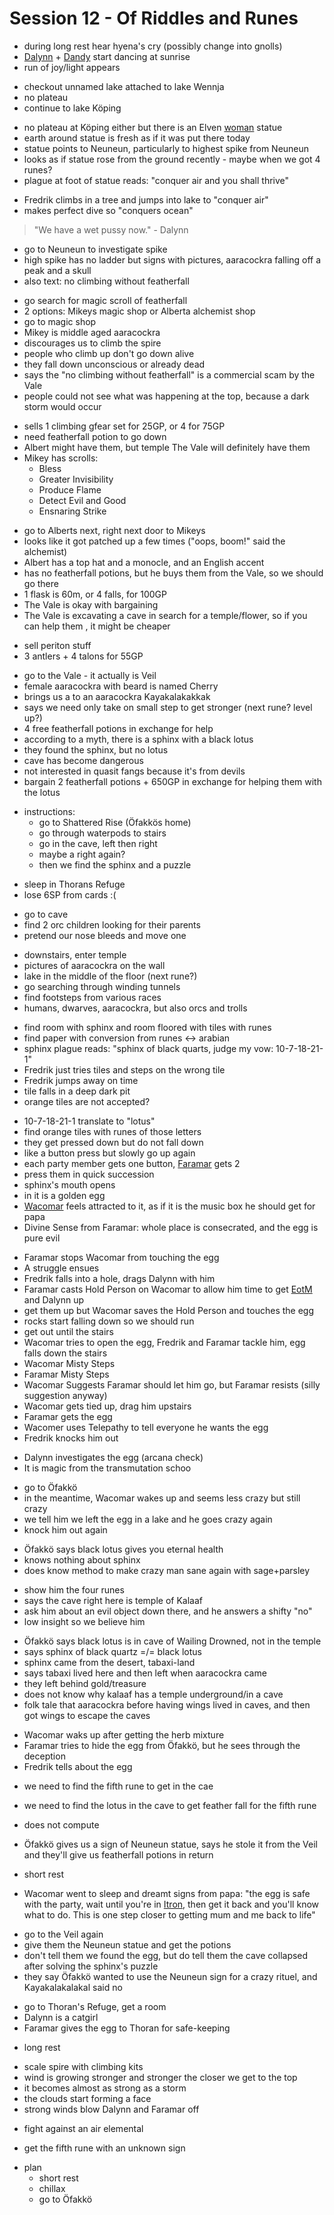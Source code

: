 # Session 12 - Of Riddles and Runes

- during long rest hear hyena's cry (possibly change into gnolls)
- [Dalynn](https://bookstack.hemels.me/books/[Darninia](https://bookstack.hemels.me/books/Darninia/page/darninia)/page/dalynn-lathrana) + [Dandy](https://bookstack.hemels.me/books/Darninia/page/dandy) start dancing at sunrise
- run of joy/light appears

+ checkout unnamed lake attached to lake Wennja
+ no plateau
+ continue to lake Köping

- no plateau at Köping either but there is an Elven [woman](https://bookstack.hemels.me/books/Darninia/page/nalaya) statue
- earth around statue is fresh as if it was put there today
- statue points to Neuneun, particularly to highest spike from Neuneun
- looks as if statue rose from the ground recently - maybe when we got 4 runes?
- plague at foot of statue reads: "conquer air and you shall thrive"

+ Fredrik climbs in a tree and jumps into lake to "conquer air"
+ makes perfect dive so "conquers ocean"

> "We have a wet pussy now." - Dalynn

- go to Neuneun to investigate spike
- high spike has no ladder but signs with pictures, aaracockra falling off a peak and a skull
- also text: no climbing without featherfall

+ go search for magic scroll of featherfall
+ 2 options: Mikeys magic shop or Alberta alchemist shop
+ go to magic shop
+ Mikey is middle aged aaracockra
+ discourages us to climb the spire
+ people who climb up don't go down alive
+ they fall down unconscious or already dead
+ says the "no climbing without featherfall" is a commercial scam by the Vale
+ people could not see what was happening at the top, because a dark storm would occur

- sells 1 climbing gfear set for 25GP, or 4 for 75GP
- need featherfall potion to go down
- Albert might have them, but temple The Vale will definitely have them
- Mikey has scrolls:
    - Bless
    - Greater Invisibility
    - Produce Flame
    - Detect Evil and Good
    - Ensnaring Strike

+ go to Alberts next, right next door to Mikeys
+ looks like it got patched up a few times ("oops, boom!" said the alchemist)
+ Albert has a top hat and a monocle, and an English accent
+ has no featherfall potions, but he buys them from the Vale, so we should go there
+ 1 flask is 60m, or 4 falls, for 100GP
+ The Vale is okay with bargaining
+ The Vale is excavating a cave in search for a temple/flower, so if you can help them , it might be cheaper

- sell periton stuff
- 3 antlers + 4 talons for 55GP

+ go to the Vale - it actually is Veil
+ female aaracockra with beard is named Cherry
+ brings us a to an aaracockra Kayakalakakkak
+ says we need only take on small step to get stronger (next rune? level up?)
+ 4 free featherfall potions in exchange for help
+ according to a myth, there is a sphinx with a black lotus
+ they found the sphinx, but no lotus
+ cave has become dangerous
+ not interested in quasit fangs because it's from devils
+ bargain 2 featherfall potions + 650GP in exchange for helping them with the lotus

- instructions:
    - go to Shattered Rise (Öfakkös home)
    - go through waterpods to stairs
    - go in the cave, left then right
    - maybe a right again?
    - then we find the sphinx and a puzzle

+ sleep in Thorans Refuge
+ lose 6SP from cards :(

- go to cave
- find 2 orc children looking for their parents
- pretend our nose bleeds and move one

+ downstairs, enter temple
+ pictures of aaracockra on the wall
+ lake in the middle of the floor (next rune?)
+ go searching through winding tunnels
+ find footsteps from various races
+ humans, dwarves, aaracockra, but also orcs and trolls

- find room with sphinx and room floored with tiles with runes
- find paper with conversion from runes <-> arabian
- sphinx plague reads: "sphinx of black quarts, judge my vow: 10-7-18-21-1"
- Fredrik just tries tiles and steps on the wrong tile
- Fredrik jumps away on time
- tile falls in a deep dark pit
- orange tiles are not accepted?

+ 10-7-18-21-1 translate to "lotus"
+ find orange tiles with runes of those letters
+ they get pressed down but do not fall down
+ like a button press but slowly go up again
+ each party member gets one button, [Faramar](https://bookstack.hemels.me/books/Darninia/page/faramar-illitris) gets 2
+ press them in quick succession
+ sphinx's mouth opens
+ in it is a golden egg
+ [Wacomar](https://bookstack.hemels.me/books/Darninia/page/wacomar-illitris) feels attracted to it, as if it is the music box he should get for papa
+ Divine Sense from Faramar: whole place is consecrated, and the egg is pure evil

- Faramar stops Wacomar from touching the egg
- A struggle ensues
- Fredrik falls into a hole, drags Dalynn with him
- Faramar casts Hold Person on Wacomar to allow him time to get [EotM](https://bookstack.hemels.me/books/Darninia/page/eye-of-the-mountain) and Dalynn up
- get them up but Wacomar saves the Hold Person and touches the egg
- rocks start falling down so we should run
- get out until the stairs
- Wacomar tries to open the egg, Fredrik and Faramar tackle him, egg falls down the stairs
- Wacomar Misty Steps
- Faramar Misty Steps
- Wacomar Suggests Faramar should let him go, but Faramar resists (silly suggestion anyway)
- Wacomar gets tied up, drag him upstairs
- Faramar gets the egg
- Wacomer uses Telepathy to tell everyone he wants the egg
- Fredrik knocks him out

+ Dalynn investigates the egg (arcana check)
+ It is magic from the transmutation schoo

- go to Öfakkö
- in the meantime, Wacomar wakes up and seems less crazy but still crazy
- we tell him we left the egg in a lake and he goes crazy again
- knock him out again

+ Öfakkö says black lotus gives you eternal health
+ knows nothing about sphinx
+ does know method to make crazy man sane again with sage+parsley

- show him the four runes
- says the cave right here is temple of Kalaaf
- ask him about an evil object down there, and he answers a shifty "no"
- low insight so we believe him

+ Öfakkö says black lotus is in cave of Wailing Drowned, not in the temple
+ says sphinx of black quartz =/= black lotus
+ sphinx came from the desert, tabaxi-land
+ says tabaxi lived here and then left when aaracockra came
+ they left behind gold/treasure
+ does not know why kalaaf has a temple underground/in a cave
+ folk tale that aaracockra before having wings lived in caves, and then got wings to escape the caves

- Wacomar waks up after getting the herb mixture
- Faramar tries to hide the egg from Öfakkö, but he sees through the deception
- Fredrik tells about the egg

+ we need to find the fifth rune to get in the cae
+ we need to find the lotus in the cave to get feather fall for the fifth rune
+ does not compute

+ Öfakkö gives us a sign of Neuneun statue, says he stole it from the Veil and they'll give us featherfall potions in return
+ short rest
+ Wacomar went to sleep and dreamt signs from papa: "the egg is safe with the party, wait until you're in [Itron](https://bookstack.hemels.me/books/Darninia/page/itron), then get it back and you'll know what to do. This is one step closer to getting mum and me back to life"

- go to the Veil again
- give them the Neuneun statue and get the potions
- don't tell them we found the egg, but do tell them the cave collapsed after solving the sphinx's puzzle
- they say Öfakkö wanted to use the Neuneun sign for a crazy rituel, and Kayakalakalakal said no

+ go to Thoran's Refuge, get a room
+ Dalynn is a catgirl
+ Faramar gives the egg to Thoran for safe-keeping

- long rest

+ scale spire with climbing kits
+ wind is growing stronger and stronger the closer we get to the top
+ it becomes almost as strong as a storm
+ the clouds start forming a face
+ strong winds blow Dalynn and Faramar off

- fight against an air elemental

+ get the fifth rune with an unknown sign

- plan
    - short rest
    - chillax
    - go to Öfakkö
